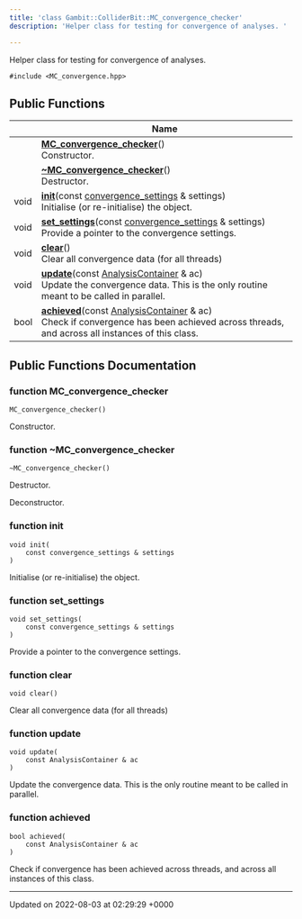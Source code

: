 ```yaml
---
title: 'class Gambit::ColliderBit::MC_convergence_checker'
description: 'Helper class for testing for convergence of analyses. '

---
```









Helper class for testing for convergence of analyses. 


`#include <MC_convergence.hpp>`

## Public Functions

|                | Name           |
| -------------- | -------------- |
| | **[MC_convergence_checker](/documentation/code/gambit_sphinx/classes/classgambit_1_1colliderbit_1_1mc__convergence__checker/#function-mc-convergence-checker)**()<br>Constructor.  |
| | **[~MC_convergence_checker](/documentation/code/gambit_sphinx/classes/classgambit_1_1colliderbit_1_1mc__convergence__checker/#function-~mc-convergence-checker)**()<br>Destructor.  |
| void | **[init](/documentation/code/gambit_sphinx/classes/classgambit_1_1colliderbit_1_1mc__convergence__checker/#function-init)**(const [convergence_settings](/documentation/code/gambit_sphinx/classes/structgambit_1_1colliderbit_1_1convergence__settings/) & settings)<br>Initialise (or re-initialise) the object.  |
| void | **[set_settings](/documentation/code/gambit_sphinx/classes/classgambit_1_1colliderbit_1_1mc__convergence__checker/#function-set-settings)**(const [convergence_settings](/documentation/code/gambit_sphinx/classes/structgambit_1_1colliderbit_1_1convergence__settings/) & settings)<br>Provide a pointer to the convergence settings.  |
| void | **[clear](/documentation/code/gambit_sphinx/classes/classgambit_1_1colliderbit_1_1mc__convergence__checker/#function-clear)**()<br>Clear all convergence data (for all threads)  |
| void | **[update](/documentation/code/gambit_sphinx/classes/classgambit_1_1colliderbit_1_1mc__convergence__checker/#function-update)**(const [AnalysisContainer](/documentation/code/gambit_sphinx/classes/classgambit_1_1colliderbit_1_1analysiscontainer/) & ac)<br>Update the convergence data. This is the only routine meant to be called in parallel.  |
| bool | **[achieved](/documentation/code/gambit_sphinx/classes/classgambit_1_1colliderbit_1_1mc__convergence__checker/#function-achieved)**(const [AnalysisContainer](/documentation/code/gambit_sphinx/classes/classgambit_1_1colliderbit_1_1analysiscontainer/) & ac)<br>Check if convergence has been achieved across threads, and across all instances of this class.  |

## Public Functions Documentation

### function MC_convergence_checker

```
MC_convergence_checker()
```

Constructor. 

### function ~MC_convergence_checker

```
~MC_convergence_checker()
```

Destructor. 

Deconstructor. 


### function init

```
void init(
    const convergence_settings & settings
)
```

Initialise (or re-initialise) the object. 

### function set_settings

```
void set_settings(
    const convergence_settings & settings
)
```

Provide a pointer to the convergence settings. 

### function clear

```
void clear()
```

Clear all convergence data (for all threads) 

### function update

```
void update(
    const AnalysisContainer & ac
)
```

Update the convergence data. This is the only routine meant to be called in parallel. 

### function achieved

```
bool achieved(
    const AnalysisContainer & ac
)
```

Check if convergence has been achieved across threads, and across all instances of this class. 

-------------------------------

Updated on 2022-08-03 at 02:29:29 +0000